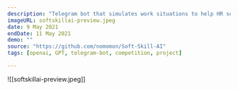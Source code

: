 ```yaml
---
description: "Telegram bot that simulates work situations to help HR select people for support. It generates text scenarios using GPT-3 from OpenAI."
imageURL: softskillai-preview.jpeg
date: 9 May 2021
endDate: 11 May 2021
demo: ""
source: "https://github.com/nomomon/Soft-Skill-AI"
tags: [openai, GPT, telegram-bot, competition, project]

---
```


![[softskillai-preview.jpeg]]
